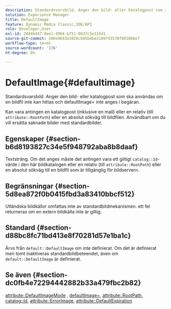 ```yaml
---
description: Standardsvarsbild. Anger den bild- eller katalogpost som ska användas om en bildfil inte kan hittas och defaultImage= inte anges i begäran.
solution: Experience Manager
title: DefaultImage
feature: Dynamic Media Classic,SDK/API
role: Developer,User
exl-id: 2044b447-0ee1-4964-b751-8637c5e115d1
source-git-commit: 206e4643e3926cb85b4be2189743578f88180be7
workflow-type: tm+mt
source-wordcount: '176'
ht-degree: 0%

---
```


# DefaultImage{#defaultimage}

Standardsvarsbild. Anger den bild- eller katalogpost som ska användas om en bildfil inte kan hittas och defaultImage= inte anges i begäran.

Kan vara antingen en katalogpost (inklusive en mall) eller en relativ (till `attribute::RootPath`) eller en absolut sökväg till bildfilen. Användbart om du vill ersätta saknade bilder med standardbilder.

## Egenskaper {#section-b6d8193827c34e5f948792aba8b8daaf}

Textsträng. Om det anges måste det antingen vara ett giltigt `catalog::Id`-värde i den här bildkatalogen eller en relativ (till `attribute::RootPath`) eller en absolut sökväg till en bildfil som är tillgänglig för bildservern.

## Begränsningar {#section-5d8ea872f0b0415fbd3a83410bbcf512}

Utländska bildkällor omfattas inte av standardbildmekanismen. ett fel returneras om en extern bildkälla inte är giltig.

## Standard {#section-d88bc8fc71bd413e8f70281d57e1ba1c}

Ärvs från `default::DefaultImage` om inte definierat. Om det är definierat men tomt inaktiveras standardbildbeteendet, även om `default::DefaultImage` är definierat.

## Se även {#section-dc0fb4e72294442882b33a479fbc2b82}

[attribute::DefaultImageMode](../../../../../is-api/image-catalog/image-serving-api-ref/c-image-catalog-reference/c-attributes-reference/r-defaultimagemode.md#reference-8a996af162f84e46bbe9e6e0d4e26782) ,  [defaultImage=](../../../../../is-api/image-catalog/image-serving-api-ref/c-image-catalog-reference/c-attributes-reference/r-is-cat-defaultimage.md#reference-8e9900e129f54ed68462a3c2fc3bc433),  [attribute::RootPath](../../../../../is-api/image-catalog/image-serving-api-ref/c-image-catalog-reference/c-attributes-reference/r-rootpath.md#reference-17d57e5967be403b8408fa7214017494),  [catalog::Id](/help/aem-is-ir-api/is-api/image-catalog/image-serving-api-ref/c-image-catalog-reference/c-image-svg-data-reference/c-image-data-reference/r-id-cat.md),  [attribute::ErrorImage](../../../../../is-api/image-catalog/image-serving-api-ref/c-image-catalog-reference/c-attributes-reference/r-errorimage.md#reference-c494d5d8b2584fe3800f35baabd0292c),  [attribute::DefaultExpiration](../../../../../is-api/image-catalog/image-serving-api-ref/c-image-catalog-reference/c-attributes-reference/r-defaultexpiration.md#reference-0526166fab654fceb243b75d1ea4f0cf)
